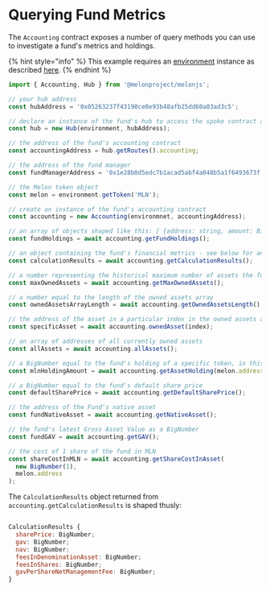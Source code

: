 # Querying Fund Metrics

The `Accounting` contract exposes a number of query methods you can use to investigate a fund's metrics and holdings. 

{% hint style="info" %}
This example requires an [environment](../building-blocks/environment/) instance as described [here](../building-blocks/environment/).
{% endhint %}

```javascript
import { Accounting, Hub } from '@melonproject/melonjs';

// your hub address
const hubAddress = '0x05263237f43190ce0e93b48afb25dd60a03ad3c5';

// declare an instance of the fund's hub to access the spoke contract addresses
const hub = new Hub(environment, hubAddress);

// the address of the fund's accounting contract
const accountingAddress = hub.getRoutes().accounting; 

// the address of the fund manager
const fundManagerAddress = '0x1e28b0d5edc7b1acad5abf4a048b5a1f6493673f'; 

// the Melon token object
const melon = environment.getToken('MLN');

// create an instance of the fund's accounting contract
const accounting = new Accounting(environmnet, accountingAddress);

// an array of objects shaped like this: [ {address: string, amount: BigNumber}... ]
const fundHoldings = await accounting.getFundHoldings(); 

// an object containing the fund's financial metrics - see below for an example
const calculationResults = await accounting.getCalculationResults(); 

// a number representing the historical maximum number of assets the fund owned
const maxOwnedAssets = await accounting.getMaxOwnedAssets(); 

// a number equal to the length of the owned assets array
const ownedAssetsArrayLength = await accounting.getOwnedAssetsLength(); 

// the address of the asset in a particular index in the owned assets array
const specificAsset = await accounting.ownedAsset(index); 

// an array of addresses of all currently owned assets
const allAssets = await accounting.allAssets(); 

// a BigNumber equal to the fund's holding of a specific token, in this case MLN
const mlnHoldingAmount = await accounting.getAssetHolding(melon.address); 

// a BigNumber equal to the fund's default share price
const defaultSharePrice = await accounting.getDefaultSharePrice(); 

// the address of the Fund's native asset
const fundNativeAsset = await accounting.getNativeAsset(); 

// the fund's latest Gross Asset Value as a BigNumber
const fundGAV = await accounting.getGAV(); 

// the cost of 1 share of the fund in MLN
const shareCostInMLN = await accounting.getShareCostInAsset(
  new BigNumber(1), 
  melon.address
);

```

The `CalculationResults` object returned from `accounting.getCalculationResults` is shaped thusly:

```javascript

CalculationResults {
  sharePrice: BigNumber;
  gav: BigNumber;
  nav: BigNumber;
  feesInDenominationAsset: BigNumber;
  feesInShares: BigNumber;
  gavPerShareNetManagementFee: BigNumber;
}
```

